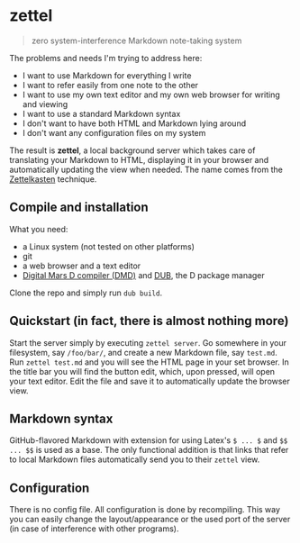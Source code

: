 # zettel

> zero system-interference Markdown note-taking system

The problems and needs I'm trying to address here:

- I want to use Markdown for everything I write
- I want to refer easily from one note to the other
- I want to use my own text editor and my own web browser 
  for writing and viewing
- I want to use a standard Markdown syntax
- I don't want to have both HTML and Markdown lying around
- I don't want any configuration files on my system

The result is **zettel**, a local background server
which takes care of translating your Markdown to HTML, 
displaying it in your browser and automatically updating
the view when needed. The name comes from the 
[Zettelkasten](https://en.wikipedia.org/wiki/Zettelkasten) 
technique.

## Compile and installation

What you need:
- a Linux system (not tested on other platforms)
- git
- a web browser and a text editor
- [Digital Mars D compiler (DMD)](https://dlang.org/download.html) 
  and [DUB](https://dub.pm/getting_started), the D package manager

Clone the repo and simply run `dub build`.

## Quickstart (in fact, there is almost nothing more)

Start the server simply by executing `zettel server`.
Go somewhere in your filesystem, say `/foo/bar/`, and create a new Markdown file, say `test.md`.
Run `zettel test.md` and you will see the HTML page in your set browser. In the title bar 
you will find the button edit, which, upon pressed, will open your text editor. Edit the file and
save it to automatically update the browser view.

## Markdown syntax

GitHub-flavored Markdown with extension for using Latex's `$ ... $` and `$$ ... $$` is used as a base. 
The only functional addition is that links 
that refer to local Markdown files automatically send you to their `zettel` view.

## Configuration

There is no config file. All configuration is done by recompiling. This way you can easily change
the layout/appearance or the used port of the server (in case of interference with other programs).
